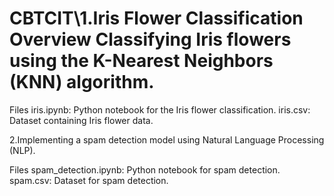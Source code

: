 # CBTCIT\1.Iris Flower Classification Overview Classifying Iris flowers using the K-Nearest Neighbors (KNN) algorithm.
Files iris.ipynb: Python notebook for the Iris flower classification. iris.csv: Dataset containing Iris flower data.

2.Implementing a spam detection model using Natural Language Processing (NLP).

Files spam_detection.ipynb: Python notebook for spam detection. spam.csv: Dataset for spam detection. 
